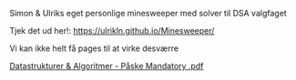 Simon & Ulriks eget personlige minesweeper med solver til DSA valgfaget

Tjek det ud her!: https://ulrikln.github.io/Minesweeper/

Vi kan ikke helt få pages til at virke desværre


[Datastrukturer & Algoritmer - Påske Mandatory .pdf](https://github.com/UlrikLn/Minesweeper/files/14905454/Datastrukturer.Algoritmer.-.Paske.Mandatory.pdf)

